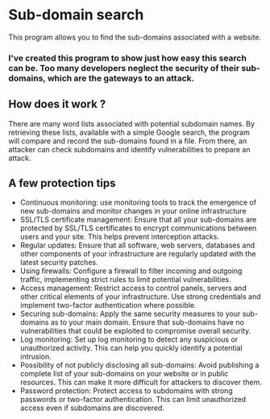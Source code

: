 
# Sub-domain search 

This program allows you to find the sub-domains associated with a website.

### I've created this program to show just how easy this search can be. Too many developers neglect the security of their sub-domains, which are the gateways to an attack.

## How does it work ?

There are many word lists associated with potential subdomain names. By retrieving these lists, available with a simple Google search, the program will compare and record the sub-domains found in a file.
From there, an attacker can check subdomains and identify vulnerabilities to prepare an attack.

## A few protection tips 
- Continuous monitoring: use monitoring tools to track the emergence of new sub-domains and monitor changes in your online infrastructure
- SSL/TLS certificate management: Ensure that all your sub-domains are protected by SSL/TLS certificates to encrypt communications between users and your site. This helps prevent interception attacks.
- Regular updates: Ensure that all software, web servers, databases and other components of your infrastructure are regularly updated with the latest security patches.
- Using firewalls: Configure a firewall to filter incoming and outgoing traffic, implementing strict rules to limit potential vulnerabilities.
- Access management: Restrict access to control panels, servers and other critical elements of your infrastructure. Use strong credentials and implement two-factor authentication where possible.
- Securing sub-domains: Apply the same security measures to your sub-domains as to your main domain. Ensure that sub-domains have no vulnerabilities that could be exploited to compromise overall security.
- Log monitoring: Set up log monitoring to detect any suspicious or unauthorized activity. This can help you quickly identify a potential intrusion.
- Possibility of not publicly disclosing all sub-domains: Avoid publishing a complete list of your sub-domains on your website or in public resources. This can make it more difficult for attackers to discover them.
- Password protection: Protect access to subdomains with strong passwords or two-factor authentication. This can limit unauthorized access even if subdomains are discovered.

